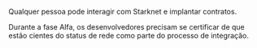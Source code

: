 Qualquer pessoa pode interagir com Starknet e implantar contratos.

Durante a fase Alfa, os desenvolvedores precisam se certificar de que estão cientes do status de rede como parte do processo de integração.